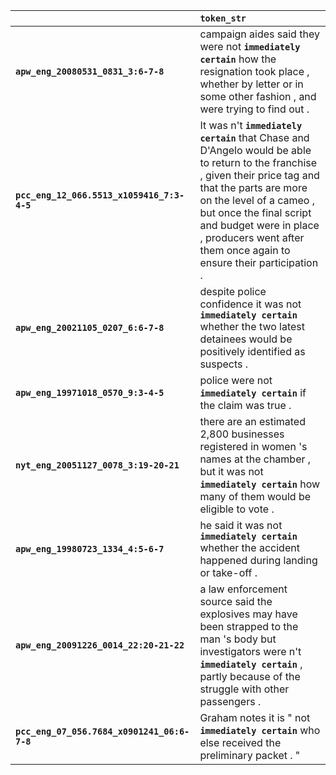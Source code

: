 |                                             | `token_str`                                                                                                                                                                                                                                                                                                     |
|:--------------------------------------------|:----------------------------------------------------------------------------------------------------------------------------------------------------------------------------------------------------------------------------------------------------------------------------------------------------------------|
| **`apw_eng_20080531_0831_3:6-7-8`**         | campaign aides said they were not __``immediately certain``__ how the resignation took place , whether by letter or in some other fashion , and were trying to find out .                                                                                                                                       |
| **`pcc_eng_12_066.5513_x1059416_7:3-4-5`**  | It was n't __``immediately certain``__ that Chase and D'Angelo would be able to return to the franchise , given their price tag and that the parts are more on the level of a cameo , but once the final script and budget were in place , producers went after them once again to ensure their participation . |
| **`apw_eng_20021105_0207_6:6-7-8`**         | despite police confidence it was not __``immediately certain``__ whether the two latest detainees would be positively identified as suspects .                                                                                                                                                                  |
| **`apw_eng_19971018_0570_9:3-4-5`**         | police were not __``immediately certain``__ if the claim was true .                                                                                                                                                                                                                                             |
| **`nyt_eng_20051127_0078_3:19-20-21`**      | there are an estimated 2,800 businesses registered in women 's names at the chamber , but it was not __``immediately certain``__ how many of them would be eligible to vote .                                                                                                                                   |
| **`apw_eng_19980723_1334_4:5-6-7`**         | he said it was not __``immediately certain``__ whether the accident happened during landing or take-off .                                                                                                                                                                                                       |
| **`apw_eng_20091226_0014_22:20-21-22`**     | a law enforcement source said the explosives may have been strapped to the man 's body but investigators were n't __``immediately certain``__ , partly because of the struggle with other passengers .                                                                                                          |
| **`pcc_eng_07_056.7684_x0901241_06:6-7-8`** | Graham notes it is " not __``immediately certain``__ who else received the preliminary packet . "                                                                                                                                                                                                               |